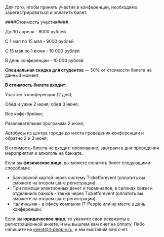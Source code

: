 Для того, чтобы принять участие в конференции, необходимо зарегистрироваться и оплатить билет.

####Стоимость участия####

До 30 апреля - 8000 рублей

С 1 мая по 15 мая - 9000 рублей

С 15 мая по 1 июня - 10 000 рублей

В день конференции - 10 000 рублей

<b>Специальная скидка для студентов</b> — 50% от стоимости билета на данный момент.


<b>В стоимость билета входит:</b> 

Участие в конференции (2 дня);

Обед и ужин 2 июня, обед 3 июня;

Все кофе-брейки;

Развлекательная программа 2 июня;

Автобусы из центра города до места проведения конференции и обратно 2 и 3 июня;

В стоимость билета не входит: проживание, завтраки в дни проведения мероприятия и алкоголь на банкете.


Если вы <b>физическое лицо</b>, вы можете оплатить билет следующими способами:

* Банковской картой через систему Ticketforevent (оплатить вы сможете на втором шаге регистрации).
* При помощи электронных денег и терминалов, в салонах связи и отделениях банков - также через Ticketforevent (оплатить вы сможете на втором шаге регистрации).
* Наличными - в офисе компании IT-People или на месте в день конференции.

Если вы <b>юридическое лицо</b>, то укажите свои реквизиты в регистрационной анкете, и мы вышлем вам счет на оплату. Либо напишите на [event@it-people.ru](event@it-people.ru), и мы выставим вам счет.


<script type="text/javascript" src="https://pycon.ticketforevent.com/ru/widget/?h=0&s=0"></script>
